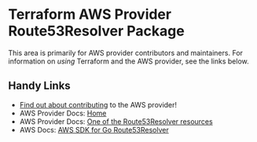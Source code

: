 # Terraform AWS Provider Route53Resolver Package

This area is primarily for AWS provider contributors and maintainers. For information on _using_ Terraform and the AWS provider, see the links below.


## Handy Links

* [Find out about contributing](../../../docs/contributing) to the AWS provider!
* AWS Provider Docs: [Home](https://registry.terraform.io/providers/hashicorp/aws/latest/docs)
* AWS Provider Docs: [One of the Route53Resolver resources](https://registry.terraform.io/providers/hashicorp/aws/latest/docs/resources/route53_resolver_rule)
* AWS Docs: [AWS SDK for Go Route53Resolver](https://docs.aws.amazon.com/sdk-for-go/api/service/route53resolver/)
